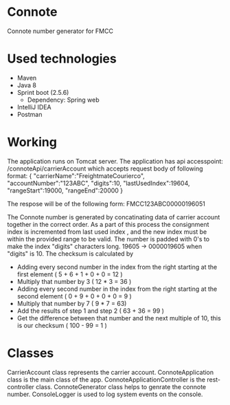 # Connote
Connote number generator for FMCC

# Used technologies
- Maven
- Java 8
- Sprint boot (2.5.6)
  - Dependency: Spring web
- IntelliJ IDEA
- Postman
# Working
The application runs on Tomcat server.
The application has api accesspoint: /connoteApi/carrierAccount which accepts request body of following format:
{
  "carrierName":"FreightmateCourierco",
	"accountNumber":"123ABC",
	"digits":10,
	"lastUsedIndex":19604,
	"rangeStart":19000,
	"rangeEnd":20000
}

The respose will be of the following form:
  FMCC123ABC00000196051
  
The Connote number is generated by concatinating data of carrier account together in the correct order. 
As a part of this process the consignment index is incremented from last used index , and the new index must be within the provided range to be valid. 
The number is padded with 0's to make the index "digits" characters long. 19605 -> 0000019605 when "digits" is 10. The checksum is calculated by 
 - Adding every second number in the index from the right starting at the first element
  ( 5 + 6 + 1 + 0 + 0 = 12 )
 - Multiply that number by 3
  ( 12 * 3 = 36 )
 - Adding every second number in the index from the right starting at the second element
( 0 + 9 + 0 + 0 + 0 = 9 )
 - Multiply that number by 7
    ( 9 * 7 = 63)
 - Add the results of step 1 and step 2
  ( 63 + 36 = 99 )
 - Get the difference between that number and the next multiple of 10, this is our checksum
  ( 100 - 99 = 1 )
  
# Classes
CarrierAccount class represents the carrier account. 
ConnoteApplication class is the main class of the app.
ConnoteApplicationController is the rest-controller class.
ConnoteGenerator class helps to genrate the connote number.
ConsoleLogger is used to log system events on the console.


